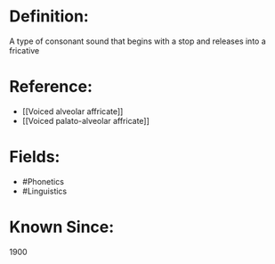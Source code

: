 

# Definition:
A type of consonant sound that begins with a stop and releases into a fricative

# Reference:
- [[Voiced alveolar affricate]]
- [[Voiced palato-alveolar affricate]]

# Fields: 
- #Phonetics
- #Linguistics

# Known Since:
1900

